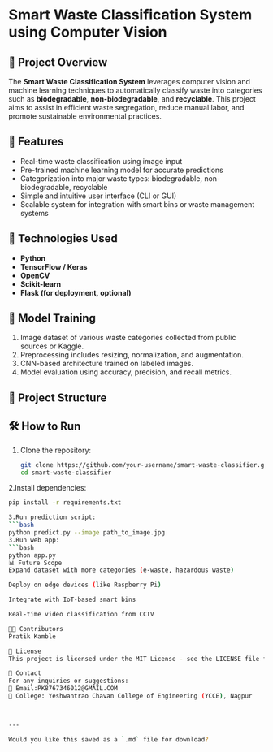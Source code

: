 # Smart Waste Classification System using Computer Vision

## 📌 Project Overview

The **Smart Waste Classification System** leverages computer vision and machine learning techniques to automatically classify waste into categories such as **biodegradable**, **non-biodegradable**, and **recyclable**. This project aims to assist in efficient waste segregation, reduce manual labor, and promote sustainable environmental practices.

## 🚀 Features

- Real-time waste classification using image input
- Pre-trained machine learning model for accurate predictions
- Categorization into major waste types: biodegradable, non-biodegradable, recyclable
- Simple and intuitive user interface (CLI or GUI)
- Scalable system for integration with smart bins or waste management systems

## 🔧 Technologies Used

- **Python**
- **TensorFlow / Keras**
- **OpenCV**
- **Scikit-learn**
- **Flask (for deployment, optional)**

## 🧠 Model Training

1. Image dataset of various waste categories collected from public sources or Kaggle.
2. Preprocessing includes resizing, normalization, and augmentation.
3. CNN-based architecture trained on labeled images.
4. Model evaluation using accuracy, precision, and recall metrics.

## 📁 Project Structure

## 🛠️ How to Run

1. Clone the repository:
   ```bash
   git clone https://github.com/your-username/smart-waste-classifier.git
   cd smart-waste-classifier
2.Install dependencies:
```bash
pip install -r requirements.txt

3.Run prediction script:
```bash
python predict.py --image path_to_image.jpg
3.Run web app:
```bash
python app.py
📊 Future Scope
Expand dataset with more categories (e-waste, hazardous waste)

Deploy on edge devices (like Raspberry Pi)

Integrate with IoT-based smart bins

Real-time video classification from CCTV

👨‍💻 Contributors
Pratik Kamble

📜 License
This project is licensed under the MIT License - see the LICENSE file for details.

📧 Contact
For any inquiries or suggestions:
📩 Email:PK8767346012@GMAIL.COM
🏫 College: Yeshwantrao Chavan College of Engineering (YCCE), Nagpur



---

Would you like this saved as a `.md` file for download?







